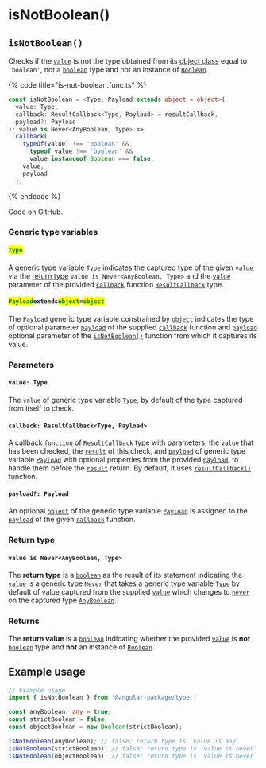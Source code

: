 # isNotBoolean()

## `isNotBoolean()`

Checks if the [`value`](isnotboolean.md#value-type) is not the type obtained from its [object class](https://developer.mozilla.org/en-US/docs/Web/JavaScript/Reference/Global\_Objects/Object/toString#using\_tostring\_to\_detect\_object\_class) equal to `'boolean'`, not a [`boolean`](https://developer.mozilla.org/en-US/docs/Web/JavaScript/Reference/Global\_Objects/Boolean) type and not an instance of [`Boolean`](https://developer.mozilla.org/en-US/docs/Web/JavaScript/Reference/Global\_Objects/Boolean).

{% code title="is-not-boolean.func.ts" %}
```typescript
const isNotBoolean = <Type, Payload extends object = object>(
  value: Type,
  callback: ResultCallback<Type, Payload> = resultCallback,
  payload?: Payload
): value is Never<AnyBoolean, Type> =>
  callback(
    typeOf(value) !== 'boolean' &&
      typeof value !== 'boolean' &&
      value instanceof Boolean === false,
    value,
    payload
  );
```
{% endcode %}

Code on GitHub.

### Generic type variables

#### <mark style="color:green;">**`Type`**</mark>

A generic type variable `Type` indicates the captured type of the given [`value`](isnotboolean.md#value-array-less-than-type-greater-than) via the [return type](isnotboolean.md#return-type) `value is Never<AnyBoolean, Type>` and the [`value`](../types/resultcallback.md#value-value) parameter of the provided [`callback`](isnotboolean.md#callback-resultcallback-less-than-type-payload-greater-than) function [`ResultCallback`](../types/resultcallback.md) type.

#### <mark style="color:green;">**`Payload`**</mark>**`extends`**<mark style="color:green;">**`object`**</mark>**`=`**<mark style="color:green;">**`object`**</mark>

The `Payload` generic type variable constrained by [`object`](https://www.typescriptlang.org/docs/handbook/basic-types.html#object) indicates the type of optional parameter [`payload`](../types/resultcallback.md#payload-payload) of the supplied [`callback`](isnotboolean.md#callback-resultcallback-less-than-type-payload-greater-than) function and [`payload`](isnotboolean.md#payload-payload) optional parameter of the [`isNotBoolean()`](isnotboolean.md#isnotboolean) function from which it captures its value.

### Parameters

#### `value: Type`

The `value` of generic type variable [`Type`](isnotboolean.md#type), by default of the type captured from itself to check.

#### `callback: ResultCallback<Type, Payload>`

A callback `function` of [`ResultCallback`](../types/resultcallback.md) type with parameters, the [`value`](isnotboolean.md#value-type) that has been checked, the [`result`](../types/resultcallback.md#result-boolean) of this check, and [`payload`](../types/resultcallback.md#payload-payload) of generic type variable [`Payload`](isnotboolean.md#payloadextendsobject) with optional properties from the provided [`payload`](isnotboolean.md#payload-payload), to handle them before the [`result`](../types/resultcallback.md#result-boolean) return. By default, it uses [`resultCallback()`](../helper/resultcallback.md) function.

#### `payload?: Payload`

An optional [`object`](https://developer.mozilla.org/en-US/docs/Web/JavaScript/Reference/Global\_Objects/Object) of the generic type variable [`Payload`](isnotboolean.md#payloadextendsobject) is assigned to the [`payload`](../types/resultcallback.md#payload-payload) of the given [`callback`](isnotboolean.md#callback-resultcallback-less-than-any-payload-greater-than) function.

### Return type

#### `value is Never<AnyBoolean, Type>`

The **return type** is a [`boolean`](https://www.typescriptlang.org/docs/handbook/basic-types.html#boolean) as the result of its statement indicating the [`value`](isnotboolean.md#value-type) is a generic type [`Never`](../types/never.md) that takes a generic type variable [`Type`](isnotboolean.md#type) by default of value captured from the supplied [`value`](isnotboolean.md#value-type) which changes to [`never`](https://www.typescriptlang.org/docs/handbook/basic-types.html#never) on the captured type [`AnyBoolean`](../types/anyboolean.md).

### Returns

The **return value** is a [`boolean`](https://developer.mozilla.org/en-US/docs/Web/JavaScript/Reference/Global\_Objects/Boolean) indicating whether the provided [`value`](isnotboolean.md#value-type) is **not** [`boolean`](https://developer.mozilla.org/en-US/docs/Web/JavaScript/Reference/Global\_Objects/Boolean) type and **not** an instance of [`Boolean`](https://developer.mozilla.org/en-US/docs/Web/JavaScript/Reference/Global\_Objects/Boolean).

## Example usage

```typescript
// Example usage.
import { isNotBoolean } from '@angular-package/type';

const anyBoolean: any = true;
const strictBoolean = false;
const objectBoolean = new Boolean(strictBoolean);

isNotBoolean(anyBoolean); // false; return type is `value is any`
isNotBoolean(strictBoolean); // false; return type is `value is never`
isNotBoolean(objectBoolean); // false; return type is `value is never`
```
